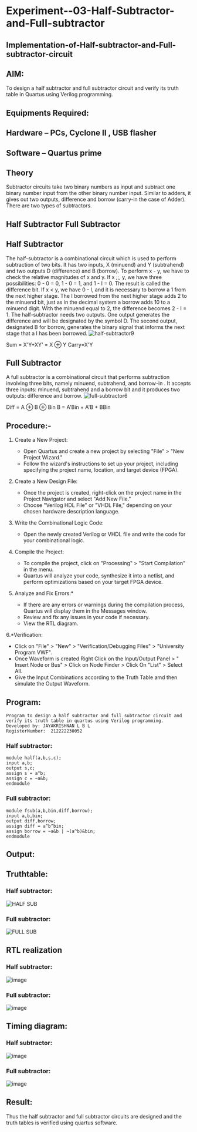 # Experiment--03-Half-Subtractor-and-Full-subtractor
## Implementation-of-Half-subtractor-and-Full-subtractor-circuit
## AIM:
To design a half subtractor and full subtractor circuit and verify its truth table in Quartus using Verilog programming.

## Equipments Required:
## Hardware – PCs, Cyclone II , USB flasher
## Software – Quartus prime
## Theory
Subtractor circuits take two binary numbers as input and subtract one binary number input from the other binary number input. Similar to adders, it gives out two outputs, difference and borrow (carry-in the case of Adder). There are two types of subtractors.

## Half Subtractor Full Subtractor
## Half Subtractor
The half-subtractor is a combinational circuit which is used to perform subtraction of two bits. It has two inputs, X (minuend) and Y (subtrahend) and two outputs D (difference) and B (borrow). To perform x - y, we have to check the relative magnitudes of x and y. If x ;;, y, we have three possibilities: 0 - 0 = 0, 1 - 0 = 1, and 1 - I = 0. The result is called the difference bit. If x < y, we have 0 - I, and it is necessary to borrow a 1 from the next higher stage. The I borrowed from the next higher stage adds 2 to the minuend bit, just as in the decimal system a borrow adds 10 to a minuend digit. With the minuend equal to 2, the difference becomes 2 - I = 1. The half-subtractor needs two outputs. One output generates the difference and will be designated by the symbol D. The second output, designated B for borrow, generates the binary signal that informs the next stage that a I has been borrowed.
![half-subtractor9](https://user-images.githubusercontent.com/36288975/166112538-58c3bc7c-ee5d-4e6a-ac8d-8e8328efe27a.png)


Sum = X'Y+XY' = X ⊕ Y
Carry=X'Y

## Full Subtractor
A full subtractor is a combinational circuit that performs subtraction involving three bits, namely minuend, subtrahend, and borrow-in . It accepts three inputs: minuend, subtrahend and a borrow bit and it produces two outputs: difference and borrow. 
![full-subtractor6](https://user-images.githubusercontent.com/36288975/166112541-24c68359-3de8-4674-ae22-8272ffc385ed.png)


Diff = A ⊕ B ⊕ Bin B = A'Bin + A'B + BBin


## Procedure:-
1. Create a New Project:
   - Open Quartus and create a new project by selecting "File" > "New Project Wizard."
   - Follow the wizard's instructions to set up your project, including specifying the project name, location, and target device (FPGA).

2. Create a New Design File:
   - Once the project is created, right-click on the project name in the Project Navigator and select "Add New File."
   - Choose "Verilog HDL File" or "VHDL File," depending on your chosen hardware description language.

3. Write the Combinational Logic Code:
   - Open the newly created Verilog or VHDL file and write the code for your combinational logic.
     
4. Compile the Project:
   - To compile the project, click on "Processing" > "Start Compilation" in the menu.
   - Quartus will analyze your code, synthesize it into a netlist, and perform optimizations based on your target FPGA device.

5. Analyze and Fix Errors:*
   - If there are any errors or warnings during the compilation process, Quartus will display them in the Messages window.
   - Review and fix any issues in your code if necessary.
   - View the RTL diagram.

6.*Verification:
   - Click on "File" > "New" > "Verification/Debugging Files" > "University Program VWF".
   - Once Waveform is created Right Click on the Input/Output Panel > " Insert Node or Bus" > Click on Node Finder > Click On "List" > Select All.
   - Give the Input Combinations according to the Truth Table amd then simulate the Output Waveform.





## Program:
```
Program to design a half subtractor and full subtractor circuit and verify its truth table in quartus using Verilog programming.
Developed by: JAYAKRISHNAN L B L
RegisterNumber:  212222230052
```
### Half subtractor:
```
module half(a,b,s,c);
input a,b;
output s,c;
assign s = a^b;
assign c = ~a&b;
endmodule

```
### Full subtractor:
```
module fsub(a,b,bin,diff,borrow);
input a,b,bin;
output diff,borrow;
assign diff = a^b^bin;
assign borrow = ~a&b | ~(a^b)&bin;
endmodule

```

## Output:

## Truthtable:

### Half subtractor:
![HALF SUB](https://github.com/Jayakrishnan22003251/Experiment--03-Half-Subtractor-and-Full-subtractor/assets/120232371/93f7db78-1f90-4d8d-ba73-db55efc1ede9)


### Full subtractor:

![FULL SUB](https://github.com/Jayakrishnan22003251/Experiment--03-Half-Subtractor-and-Full-subtractor/assets/120232371/a1884890-ff75-4859-9767-f7bad73e745f)




##  RTL realization

### Half subtractor:
![image](https://github.com/Jayakrishnan22003251/Experiment--03-Half-Subtractor-and-Full-subtractor/assets/120232371/ceed2629-8b6a-4071-8f9d-565f6fe50434)


### Full subtractor:
![image](https://github.com/Jayakrishnan22003251/Experiment--03-Half-Subtractor-and-Full-subtractor/assets/120232371/eacc7c62-22f8-4dda-91bb-22a58e63d91b)


## Timing diagram:

### Half subtractor:
![image](https://github.com/Jayakrishnan22003251/Experiment--03-Half-Subtractor-and-Full-subtractor/assets/120232371/7c3d9f78-c589-4b9c-87e9-e0a91138c3e8)


### Full subtractor:
![image](https://github.com/Jayakrishnan22003251/Experiment--03-Half-Subtractor-and-Full-subtractor/assets/120232371/cd9a7472-b253-4686-9aca-939725feb960)



## Result:
Thus the half subtractor and full subtractor circuits are designed and the truth tables is verified using quartus software.
